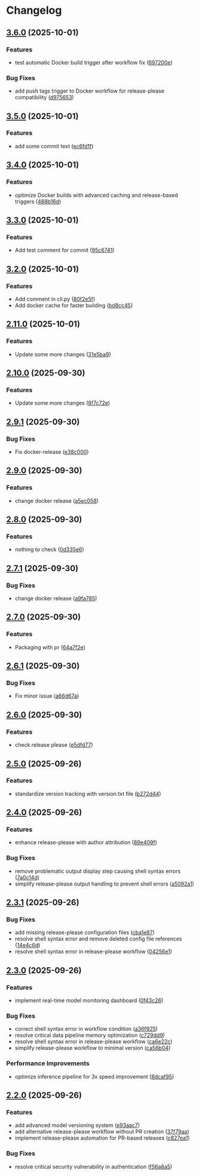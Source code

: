 # Changelog

## [3.6.0](https://github.com/thaki-yakhyo/release-log/compare/v3.5.0...v3.6.0) (2025-10-01)


### Features

* test automatic Docker build trigger after workflow fix ([697200e](https://github.com/thaki-yakhyo/release-log/commit/697200e02a5f51ae7da2f0f8256c11483bfeb434))


### Bug Fixes

* add push tags trigger to Docker workflow for release-please compatibility ([d975653](https://github.com/thaki-yakhyo/release-log/commit/d97565368e393c0d2198862b00491016a26e5e76))

## [3.5.0](https://github.com/thaki-yakhyo/release-log/compare/v3.4.0...v3.5.0) (2025-10-01)


### Features

* add some commit text ([ec6fd1f](https://github.com/thaki-yakhyo/release-log/commit/ec6fd1f22cdce48738d2ef6beae7a6fb0f801ec6))

## [3.4.0](https://github.com/thaki-yakhyo/release-log/compare/v3.3.0...v3.4.0) (2025-10-01)


### Features

* optimize Docker builds with advanced caching and release-based triggers ([488b16d](https://github.com/thaki-yakhyo/release-log/commit/488b16d5e5279d35442848da5e498b342b3e284d))

## [3.3.0](https://github.com/thaki-yakhyo/release-log/compare/v3.2.0...v3.3.0) (2025-10-01)


### Features

* Add test comment for commit ([95c6741](https://github.com/thaki-yakhyo/release-log/commit/95c6741515a8f98b400f26a3cc63fc4494fbdaa3))

## [3.2.0](https://github.com/thaki-yakhyo/release-log/compare/v3.1.0...v3.2.0) (2025-10-01)


### Features

* Add comment in cli.py ([80f2e5f](https://github.com/thaki-yakhyo/release-log/commit/80f2e5f090a27eb61218279e3933b063ba37a85b))
* Add docker cache for faster building ([bd8cc45](https://github.com/thaki-yakhyo/release-log/commit/bd8cc4546c31d7d7fc02eea040182b0eac303e65))

## [2.11.0](https://github.com/thaki-yakhyo/release-log/compare/v2.10.0...v2.11.0) (2025-10-01)


### Features

* Update some more changes ([31e5ba9](https://github.com/thaki-yakhyo/release-log/commit/31e5ba9b26b6fd45b156e5ca7cb0c57f7aa3c111))

## [2.10.0](https://github.com/thaki-yakhyo/release-log/compare/v2.9.1...v2.10.0) (2025-09-30)


### Features

* Update some more changes ([8f7c72e](https://github.com/thaki-yakhyo/release-log/commit/8f7c72ead46b41083f4d49c073b9f203eaf27c48))

## [2.9.1](https://github.com/thaki-yakhyo/release-log/compare/v2.9.0...v2.9.1) (2025-09-30)


### Bug Fixes

* Fix docker-release ([e38c000](https://github.com/thaki-yakhyo/release-log/commit/e38c00055a624e11de9657a17292971362c1a213))

## [2.9.0](https://github.com/thaki-yakhyo/release-log/compare/v2.8.0...v2.9.0) (2025-09-30)


### Features

* change docker release ([a5ec058](https://github.com/thaki-yakhyo/release-log/commit/a5ec0584f9dd9ac799c891c178bbe279daa338e7))

## [2.8.0](https://github.com/thaki-yakhyo/release-log/compare/v2.7.1...v2.8.0) (2025-09-30)


### Features

* nothing to check ([0d335e6](https://github.com/thaki-yakhyo/release-log/commit/0d335e6a246f50e4372843d5561f3254d2b0d998))

## [2.7.1](https://github.com/thaki-yakhyo/release-log/compare/v2.7.0...v2.7.1) (2025-09-30)


### Bug Fixes

* change docker release ([a9fa785](https://github.com/thaki-yakhyo/release-log/commit/a9fa785bce22202ce8425ddbbcf1f169c6a6d027))

## [2.7.0](https://github.com/thaki-yakhyo/release-log/compare/v2.6.1...v2.7.0) (2025-09-30)


### Features

* Packaging with pr ([64a7f2e](https://github.com/thaki-yakhyo/release-log/commit/64a7f2e47992a56ec319df5062cc45fd0b801782))

## [2.6.1](https://github.com/thaki-yakhyo/release-log/compare/v2.6.0...v2.6.1) (2025-09-30)


### Bug Fixes

* Fix minor issue ([a66d67a](https://github.com/thaki-yakhyo/release-log/commit/a66d67a18f55c22f997993d22dfe510afa13a227))

## [2.6.0](https://github.com/thaki-yakhyo/release-log/compare/v2.5.2...v2.6.0) (2025-09-30)


### Features

* check release please ([e5dfd77](https://github.com/thaki-yakhyo/release-log/commit/e5dfd7715a54bd06292739100fdaece20e70c61c))

## [2.5.0](https://github.com/thaki-yakhyo/release-log/compare/v2.4.0...v2.5.0) (2025-09-26)


### Features

* standardize version tracking with version.txt file ([b272d44](https://github.com/thaki-yakhyo/release-log/commit/b272d4462868775d344a20db0c760d5bff213612))

## [2.4.0](https://github.com/thaki-yakhyo/release-log/compare/v2.3.1...v2.4.0) (2025-09-26)


### Features

* enhance release-please with author attribution ([89e409f](https://github.com/thaki-yakhyo/release-log/commit/89e409face00877b7e83b8f963e6bbe0c8849080))


### Bug Fixes

* remove problematic output display step causing shell syntax errors ([7a0c14d](https://github.com/thaki-yakhyo/release-log/commit/7a0c14de904e39ac67dcdfe6bc89d313357326d6))
* simplify release-please output handling to prevent shell errors ([a5092a1](https://github.com/thaki-yakhyo/release-log/commit/a5092a1cc89ac6d8634d593c72264bd74cb65c36))

## [2.3.1](https://github.com/thaki-yakhyo/release-log/compare/v2.3.0...v2.3.1) (2025-09-26)


### Bug Fixes

* add missing release-please configuration files ([cba1e87](https://github.com/thaki-yakhyo/release-log/commit/cba1e871d70ed5b9037a0aaa52289a8df8891632))
* resolve shell syntax error and remove deleted config file references ([14e4c6d](https://github.com/thaki-yakhyo/release-log/commit/14e4c6df19a5c9d03fa912d9cea980e56f4323a6))
* resolve shell syntax error in release-please workflow ([04256e1](https://github.com/thaki-yakhyo/release-log/commit/04256e1881342def251a9d54ee49d8b8c1007ed8))

## [2.3.0](https://github.com/thaki-yakhyo/release-log/compare/v2.2.0...v2.3.0) (2025-09-26)


### Features

* implement real-time model monitoring dashboard ([0f43c26](https://github.com/thaki-yakhyo/release-log/commit/0f43c26e09e89b3164f2ff48816c1c97f88fbfe9))


### Bug Fixes

* correct shell syntax error in workflow condition ([a36f925](https://github.com/thaki-yakhyo/release-log/commit/a36f925211576115f21c38ca753d97ce1f661ab4))
* resolve critical data pipeline memory optimization ([c729dd9](https://github.com/thaki-yakhyo/release-log/commit/c729dd9d1d1ecf1b0b16af2aae814b43a6ba7092))
* resolve shell syntax error in release-please workflow ([ca6e22c](https://github.com/thaki-yakhyo/release-log/commit/ca6e22c3547c4a0e14cc978d6a62528e3bf464e6))
* simplify release-please workflow to minimal version ([ca56b04](https://github.com/thaki-yakhyo/release-log/commit/ca56b045136a165c8f02b3a3381e4dd4bbd9016b))


### Performance Improvements

* optimize inference pipeline for 3x speed improvement ([8dcaf95](https://github.com/thaki-yakhyo/release-log/commit/8dcaf95b3ed100d0d8b86a118ea5b151794437f6))

## [2.2.0](https://github.com/thaki-yakhyo/release-log/compare/v2.1.0...v2.2.0) (2025-09-26)


### Features

* add advanced model versioning system ([e93aac7](https://github.com/thaki-yakhyo/release-log/commit/e93aac73067c688839e5d868a5d40055de534e6d))
* add alternative release-please workflow without PR creation ([37f79aa](https://github.com/thaki-yakhyo/release-log/commit/37f79aa9669a20d94dd8c11fde895e52ff680009))
* implement release-please automation for PR-based releases ([c827ea1](https://github.com/thaki-yakhyo/release-log/commit/c827ea1438402d4ee6050a0982a1fbf6d1d39d68))


### Bug Fixes

* resolve critical security vulnerability in authentication ([f56a8a5](https://github.com/thaki-yakhyo/release-log/commit/f56a8a52d0d3fc2514b3667ac54eabaa28b7f5d7))
